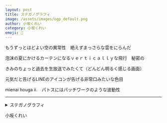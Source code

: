 ```yaml
---
layout: post
title: ステガノグラフィ
image: /assets/images/ogp_default.png
author: 小坂くれい
category: 小坂くれい
emoji: 🪿
---
```


<div class="tanka-area"><div class="tanka">
<p>もうずっとほどよい空の異常性　絶えずまっさらな雲をにらんだ</p>
<p>泡沫の夏にかけるカーテンになるｖｅｒｔｉｃａｌｌｙな飛行　秘密の</p>
<p>きみのちょっと過去を生放送でみたくて（どんどん明るく感じる画面）</p>
<p>元気だと告げるLINEのアイコンが告げる非常口みたいな色目</p>
<p>mienai houga ii.　パトスにはパッチワークのような波動性</p></div></div>

---

<details><summary>ステガノグラフィ</summary>
もうずっとほどよい空の異常性　絶えずまっさらな雲をにらんだ<br />
泡沫の夏にかけるカーテンになるｖｅｒｔｉｃａｌｌｙな飛行　秘密の<br />
きみのちょっと過去を生放送でみたくて（どんどん明るく感じる画面）<br />
元気だと告げるLINEのアイコンが告げる非常口みたいな色目<br />
mienai houga ii.　パトスにはパッチワークのような波動性<br />
<br />
</details>

小坂くれい

